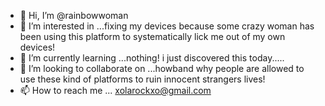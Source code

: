- 👋 Hi, I’m @rainbowwoman
- 👀 I’m interested in ...fixing my devices because some crazy woman has been using this platform to systematically lick me out of my own devices! 
- 🌱 I’m currently learning ...nothing! i just discovered this today.....
- 💞️ I’m looking to collaborate on ...howband why people are allowed to use these kind of platforms to ruin innocent strangers lives!
- 📫 How to reach me ...
xolarockxo@gmail.com
<!---
rainbowwoman/rainbowwoman is a ✨ special ✨ repository because its `README.md` (this file) appears on your GitHub profile.
You can click the Preview link to take a look at your changes.
--->
